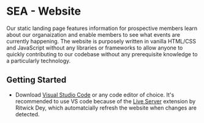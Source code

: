 # SEA - Website
Our static landing page features information for prospective members learn about our organaization and enable members to see what events are currently happening. The website is purposely written in vanilla HTML/CSS and JavaScript without any libraries or frameworks to allow anyone to quickly contributing to our codebase without any prerequisite knowledge to a particularly technology.

## Getting Started
- Download [Visual Studio Code](https://code.visualstudio.com/download) or any code editor of choice. It's recommended to use VS code because of the [Live Server](https://marketplace.visualstudio.com/items?itemName=ritwickdey.LiveServer) extension by Ritwick Dey, which automatcially refresh the website when changes are detected.